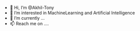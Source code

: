 - 👋 Hi, I’m @Akhil-Tony
- 👀 I’m interested in MachineLearning and Artificial Intelligence
- 🌱 I’m currently ...
- 📫 Reach me on ....

<!---
Akhil-Tony/Akhil-Tony is a ✨ special ✨ repository because its `README.md` (this file) appears on your GitHub profile.
You can click the Preview link to take a look at your changes.
--->
